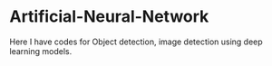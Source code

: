 # Artificial-Neural-Network
Here I have codes for Object detection, image detection using deep learning models.
